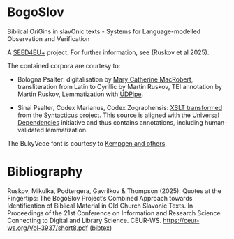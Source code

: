 # BogoSlov

Biblical OriGins in slavOnic texts - Systems for Language-modelled Observation and Verification

A [SEED4EU+](https://4euplus.eu/4EU-1150.html) project. For further information, see (Ruskov et al 2025).

The contained corpora are courtesy to:

* Bologna Psalter: digitalisation by [Mary Catherine MacRobert](https://www.some.ox.ac.uk/our-people/catherine-mary-macrobert/), transliteration from Latin to Cyrillic by Martin Ruskov, TEI annotation by Martin Ruskov, Lemmatization with [UDPipe](https://lindat.mff.cuni.cz/services/udpipe/).

* Sinai Psalter, Codex Marianus, Codex Zographensis: [XSLT transformed](static/proiel2tei.xsl) from the [Syntacticus project](https://github.com/syntacticus/syntacticus-treebank-data). This source is aligned with the [Universal Dependencies](https://universaldependencies.org/) initiative and thus contains annotations, including human-validated lemmatization.

The BukyVede font is courtesy to [Kempgen and others](https://kodeks.de/AKSL/Schrift/BukyVedeBackground.htm).

# Bibliography

Ruskov, Mikulka, Podtergera, Gavrilkov & Thompson (2025). Quotes at the Fingertips: The BogoSlov Project’s Combined Approach towards Identification of Biblical Material in Old Church Slavonic Texts. In Proceedings of the 21st Conference on Information and Research Science Connecting to Digital and Library Science. CEUR-WS. https://ceur-ws.org/Vol-3937/short8.pdf ([bibtex](static/references.bib))
